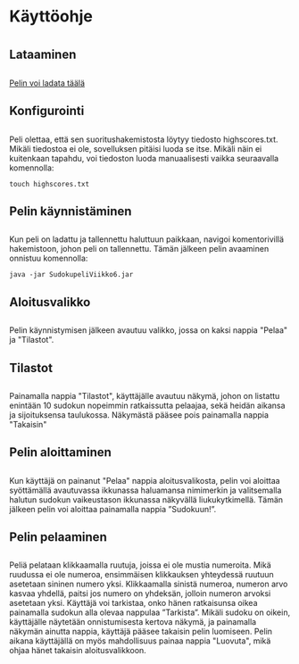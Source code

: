 # Käyttöohje <h1>
  
## Lataaminen <h2>

[Pelin voi ladata täälä](https://github.com/Roeoeri/otharkka2019/releases/tag/viikko6)

## Konfigurointi <h2>

Peli olettaa, että sen suoritushakemistosta löytyy tiedosto highscores.txt. Mikäli tiedostoa ei ole, sovelluksen pitäisi luoda se itse. Mikäli näin ei kuitenkaan tapahdu, voi tiedoston luoda manuaalisesti vaikka seuraavalla komennolla:

`touch highscores.txt`

## Pelin käynnistäminen <h2>
Kun peli on ladattu ja tallennettu haluttuun paikkaan, navigoi komentorivillä hakemistoon, johon peli on tallennettu. Tämän jälkeen pelin avaaminen onnistuu komennolla: 
  
  `java -jar SudokupeliViikko6.jar`
  
## Aloitusvalikko <h2>
  Pelin käynnistymisen jälkeen avautuu valikko, jossa on kaksi nappia "Pelaa" ja "Tilastot".
  
## Tilastot <h2>
  Painamalla nappia "Tilastot", käyttäjälle avautuu näkymä, johon on listattu enintään 10 sudokun nopeimmin ratkaissutta pelaajaa, sekä heidän aikansa ja sijoituksensa taulukossa. Näkymästä pääsee pois painamalla nappia "Takaisin"
  
## Pelin aloittaminen <h2>

Kun käyttäjä on painanut "Pelaa" nappia aloitusvalikosta, pelin voi aloittaa syöttämällä avautuvassa ikkunassa haluamansa nimimerkin ja valitsemalla halutun sudokun vaikeustason ikkunassa näkyvällä liukukytkimellä. Tämän jälkeen pelin voi aloittaa painamalla nappia ”Sudokuun!”.

## Pelin pelaaminen <h2>
Peliä pelataan klikkaamalla ruutuja, joissa ei ole mustia numeroita. Mikä ruudussa ei ole numeroa, ensimmäisen klikkauksen yhteydessä ruutuun asetetaan sininen numero yksi. Klikkaamalla sinistä numeroa, numeron arvo kasvaa yhdellä, paitsi jos numero on yhdeksän, jolloin numeron arvoksi asetetaan yksi. Käyttäjä voi tarkistaa, onko hänen ratkaisunsa oikea painamalla sudokun alla olevaa nappulaa ”Tarkista”. Mikäli sudoku on oikein, käyttäjälle näytetään onnistumisesta kertova näkymä, ja painamalla näkymän ainutta nappia, käyttäjä pääsee takaisin pelin luomiseen. Pelin aikana käyttäjällä on myös mahdollisuus painaa nappia "Luovuta", mikä ohjaa hänet takaisin aloitusvalikkoon.
